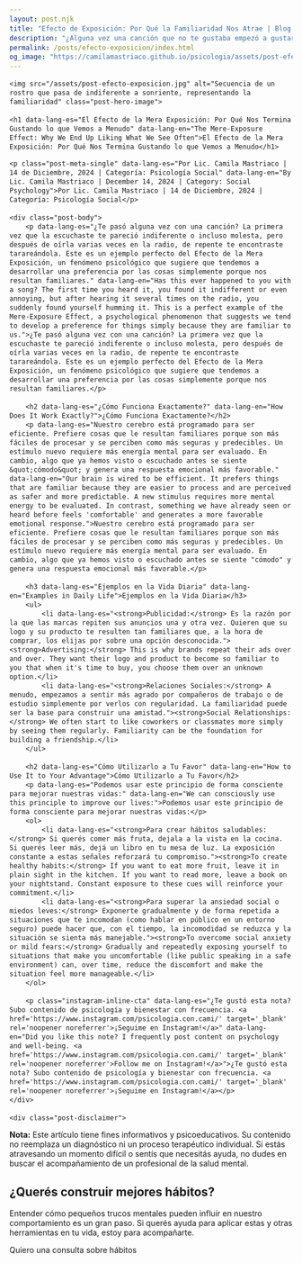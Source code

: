 ```yaml
---
layout: post.njk
title: "Efecto de Exposición: Por Qué la Familiaridad Nos Atrae | Blog Camila Mastriaco"
description: "¿Alguna vez una canción que no te gustaba empezó a gustarte de tanto escucharla? Descubrí el Efecto de la Mera Exposición y cómo tu cerebro prefiere lo conocido."
permalink: /posts/efecto-exposicion/index.html
og_image: "https://camilamastriaco.github.io/psicologia/assets/post-efecto-exposicion.jpg"
---
```



    <img src="/assets/post-efecto-exposicion.jpg" alt="Secuencia de un rostro que pasa de indiferente a sonriente, representando la familiaridad" class="post-hero-image">
    
    <h1 data-lang-es="El Efecto de la Mera Exposición: Por Qué Nos Termina Gustando lo que Vemos a Menudo" data-lang-en="The Mere-Exposure Effect: Why We End Up Liking What We See Often">El Efecto de la Mera Exposición: Por Qué Nos Termina Gustando lo que Vemos a Menudo</h1>
<div id="share-buttons-container"></div>

    <p class="post-meta-single" data-lang-es="Por Lic. Camila Mastriaco | 14 de Diciembre, 2024 | Categoría: Psicología Social" data-lang-en="By Lic. Camila Mastriaco | December 14, 2024 | Category: Social Psychology">Por Lic. Camila Mastriaco | 14 de Diciembre, 2024 | Categoría: Psicología Social</p>
    
    <div class="post-body">
        <p data-lang-es="¿Te pasó alguna vez con una canción? La primera vez que la escuchaste te pareció indiferente o incluso molesta, pero después de oírla varias veces en la radio, de repente te encontraste tarareándola. Este es un ejemplo perfecto del Efecto de la Mera Exposición, un fenómeno psicológico que sugiere que tendemos a desarrollar una preferencia por las cosas simplemente porque nos resultan familiares." data-lang-en="Has this ever happened to you with a song? The first time you heard it, you found it indifferent or even annoying, but after hearing it several times on the radio, you suddenly found yourself humming it. This is a perfect example of the Mere-Exposure Effect, a psychological phenomenon that suggests we tend to develop a preference for things simply because they are familiar to us.">¿Te pasó alguna vez con una canción? La primera vez que la escuchaste te pareció indiferente o incluso molesta, pero después de oírla varias veces en la radio, de repente te encontraste tarareándola. Este es un ejemplo perfecto del Efecto de la Mera Exposición, un fenómeno psicológico que sugiere que tendemos a desarrollar una preferencia por las cosas simplemente porque nos resultan familiares.</p>

        <h2 data-lang-es="¿Cómo Funciona Exactamente?" data-lang-en="How Does It Work Exactly?">¿Cómo Funciona Exactamente?</h2>
        <p data-lang-es="Nuestro cerebro está programado para ser eficiente. Prefiere cosas que le resultan familiares porque son más fáciles de procesar y se perciben como más seguras y predecibles. Un estímulo nuevo requiere más energía mental para ser evaluado. En cambio, algo que ya hemos visto o escuchado antes se siente &quot;cómodo&quot; y genera una respuesta emocional más favorable." data-lang-en="Our brain is wired to be efficient. It prefers things that are familiar because they are easier to process and are perceived as safer and more predictable. A new stimulus requires more mental energy to be evaluated. In contrast, something we have already seen or heard before feels 'comfortable' and generates a more favorable emotional response.">Nuestro cerebro está programado para ser eficiente. Prefiere cosas que le resultan familiares porque son más fáciles de procesar y se perciben como más seguras y predecibles. Un estímulo nuevo requiere más energía mental para ser evaluado. En cambio, algo que ya hemos visto o escuchado antes se siente "cómodo" y genera una respuesta emocional más favorable.</p>
        
        <h3 data-lang-es="Ejemplos en la Vida Diaria" data-lang-en="Examples in Daily Life">Ejemplos en la Vida Diaria</h3>
        <ul>
            <li data-lang-es="<strong>Publicidad:</strong> Es la razón por la que las marcas repiten sus anuncios una y otra vez. Quieren que su logo y su producto te resulten tan familiares que, a la hora de comprar, los elijas por sobre una opción desconocida."><strong>Advertising:</strong> This is why brands repeat their ads over and over. They want their logo and product to become so familiar to you that when it's time to buy, you choose them over an unknown option.</li>
            <li data-lang-es="<strong>Relaciones Sociales:</strong> A menudo, empezamos a sentir más agrado por compañeros de trabajo o de estudio simplemente por verlos con regularidad. La familiaridad puede ser la base para construir una amistad."><strong>Social Relationships:</strong> We often start to like coworkers or classmates more simply by seeing them regularly. Familiarity can be the foundation for building a friendship.</li>
        </ul>

        <h2 data-lang-es="Cómo Utilizarlo a Tu Favor" data-lang-en="How to Use It to Your Advantage">Cómo Utilizarlo a Tu Favor</h2>
        <p data-lang-es="Podemos usar este principio de forma consciente para mejorar nuestras vidas:" data-lang-en="We can consciously use this principle to improve our lives:">Podemos usar este principio de forma consciente para mejorar nuestras vidas:</p>
        <ol>
            <li data-lang-es="<strong>Para crear hábitos saludables:</strong> Si querés comer más fruta, dejala a la vista en la cocina. Si querés leer más, dejá un libro en tu mesa de luz. La exposición constante a estas señales reforzará tu compromiso."><strong>To create healthy habits:</strong> If you want to eat more fruit, leave it in plain sight in the kitchen. If you want to read more, leave a book on your nightstand. Constant exposure to these cues will reinforce your commitment.</li>
            <li data-lang-es="<strong>Para superar la ansiedad social o miedos leves:</strong> Exponerte gradualmente y de forma repetida a situaciones que te incomodan (como hablar en público en un entorno seguro) puede hacer que, con el tiempo, la incomodidad se reduzca y la situación se sienta más manejable."><strong>To overcome social anxiety or mild fears:</strong> Gradually and repeatedly exposing yourself to situations that make you uncomfortable (like public speaking in a safe environment) can, over time, reduce the discomfort and make the situation feel more manageable.</li>
        </ol>
        
        <p class="instagram-inline-cta" data-lang-es="¿Te gustó esta nota? Subo contenido de psicología y bienestar con frecuencia. <a href='https://www.instagram.com/psicologia.con.cami/' target='_blank' rel='noopener noreferrer'>¡Seguime en Instagram!</a>" data-lang-en="Did you like this note? I frequently post content on psychology and well-being. <a href='https://www.instagram.com/psicologia.con.cami/' target='_blank' rel='noopener noreferrer'>Follow me on Instagram!</a>">¿Te gustó esta nota? Subo contenido de psicología y bienestar con frecuencia. <a href='https://www.instagram.com/psicologia.con.cami/' target='_blank' rel='noopener noreferrer'>¡Seguime en Instagram!</a></p>
    </div>
    
    <div class="post-disclaimer">
<p data-lang-es="<strong>Nota:</strong> Este artículo tiene fines informativos y psicoeducativos. Su contenido no reemplaza un diagnóstico ni un proceso terapéutico individual. Si estás atravesando un momento difícil o sentís que necesitás ayuda, no dudes en buscar el acompañamiento de un profesional de la salud mental." data-lang-en="<strong>Disclaimer:</strong> This article is for informational and psychoeducational purposes only. It is not a substitute for a professional diagnosis or an individual therapeutic process. If you are going through a difficult time or feel you need help, do not hesitate to seek support from a mental health professional.">
<strong>Nota:</strong> Este artículo tiene fines informativos y psicoeducativos. Su contenido no reemplaza un diagnóstico ni un proceso terapéutico individual. Si estás atravesando un momento difícil o sentís que necesitás ayuda, no dudes en buscar el acompañamiento de un profesional de la salud mental.
</p>
</div>

<section id="cta-post" class="animate-on-scroll">
        <h2 data-lang-es="¿Querés construir mejores hábitos?" data-lang-en="Want to build better habits?">¿Querés construir mejores hábitos?</h2>
        <p data-lang-es="Entender cómo pequeños trucos mentales pueden influir en nuestro comportamiento es un gran paso. Si querés ayuda para aplicar estas y otras herramientas en tu vida, estoy para acompañarte." data-lang-en="Understanding how small mental tricks can influence our behavior is a big step. If you want help applying these and other tools in your life, I'm here to support you.">Entender cómo pequeños trucos mentales pueden influir en nuestro comportamiento es un gran paso. Si querés ayuda para aplicar estas y otras herramientas en tu vida, estoy para acompañarte.</p>
        <a 
            class="btn whatsapp-trigger" 
            data-location="post_exposicion_cta" 
            target="_blank" 
            rel="noopener noreferrer" 
            data-lang-es="Quiero una consulta sobre hábitos" 
            data-lang-en="I want a consultation about habits" 
            data-whatsapp-es="Hola Camila, leí tu nota sobre el Efecto de la Exposición y quisiera consultarte sobre cómo aplicarlo a mis hábitos." 
            data-whatsapp-en="Hi Camila, I read your note about the Mere-Exposure Effect and would like to ask about applying it to my habits." 
        >Quiero una consulta sobre hábitos</a>
    </section>